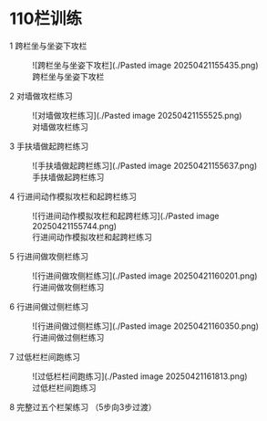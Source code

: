 # 110栏训练

1 跨栏坐与坐姿下攻栏

<figure markdown="span">
  ![跨栏坐与坐姿下攻栏](./Pasted image 20250421155435.png)
  <figcaption>跨栏坐与坐姿下攻栏</figcaption>
</figure>

2 对墙做攻栏练习

<figure markdown="span">
  ![对墙做攻栏练习](./Pasted image 20250421155525.png)
  <figcaption>对墙做攻栏练习</figcaption>
</figure>

3 手扶墙做起跨栏练习

<figure markdown="span">
  ![手扶墙做起跨栏练习](./Pasted image 20250421155637.png)
  <figcaption>手扶墙做起跨栏练习</figcaption>
</figure>

4 行进间动作模拟攻栏和起跨栏练习

<figure markdown="span">
  ![行进间动作模拟攻栏和起跨栏练习](./Pasted image 20250421155744.png)
  <figcaption>行进间动作模拟攻栏和起跨栏练习</figcaption>
</figure>

5 行进间做攻侧栏练习

<figure markdown="span">
  ![行进间做攻侧栏练习](./Pasted image 20250421160201.png)
  <figcaption>行进间做攻侧栏练习</figcaption>
</figure>


6 行进间做过侧栏练习

<figure markdown="span">
  ![行进间做过侧栏练习](./Pasted image 20250421160350.png)
  <figcaption>行进间做过侧栏练习</figcaption>
</figure>


7 过低栏栏间跑练习

<figure markdown="span">
  ![过低栏栏间跑练习](./Pasted image 20250421161813.png)
  <figcaption>过低栏栏间跑练习</figcaption>
</figure>


8 完整过五个栏架练习
（5步向3步过渡）